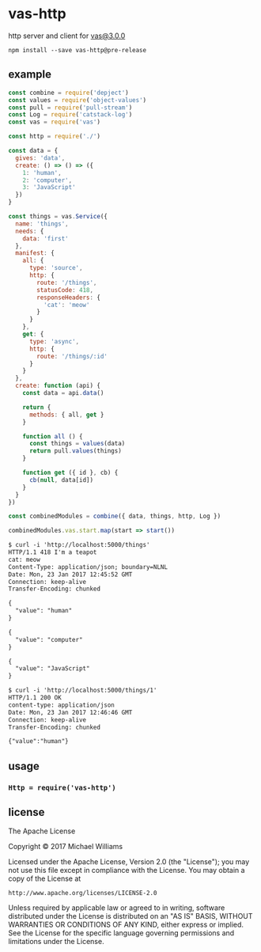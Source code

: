 # vas-http

http server and client for [vas@3.0.0](https://github.com/ahdinosaur/vas/tree/v3)

```shell
npm install --save vas-http@pre-release
```

## example

```js
const combine = require('depject')
const values = require('object-values')
const pull = require('pull-stream')
const Log = require('catstack-log')
const vas = require('vas')

const http = require('./')

const data = {
  gives: 'data',
  create: () => () => ({
    1: 'human',
    2: 'computer',
    3: 'JavaScript'
  })
}

const things = vas.Service({
  name: 'things',
  needs: {
    data: 'first'
  },
  manifest: {
    all: {
      type: 'source',
      http: {
        route: '/things',
        statusCode: 418,
        responseHeaders: {
          'cat': 'meow'
        }
      }
    },
    get: {
      type: 'async',
      http: {
        route: '/things/:id'
      }
    }
  },
  create: function (api) {
    const data = api.data()

    return {
      methods: { all, get }
    }

    function all () {
      const things = values(data)
      return pull.values(things)
    }

    function get ({ id }, cb) {
      cb(null, data[id])
    }
  }
})

const combinedModules = combine({ data, things, http, Log })

combinedModules.vas.start.map(start => start())
```

```txt
$ curl -i 'http://localhost:5000/things'
HTTP/1.1 418 I'm a teapot
cat: meow
Content-Type: application/json; boundary=NLNL
Date: Mon, 23 Jan 2017 12:45:52 GMT
Connection: keep-alive
Transfer-Encoding: chunked

{
  "value": "human"
}

{
  "value": "computer"
}

{
  "value": "JavaScript"
}
```

```txt
$ curl -i 'http://localhost:5000/things/1'  
HTTP/1.1 200 OK
content-type: application/json
Date: Mon, 23 Jan 2017 12:46:46 GMT
Connection: keep-alive
Transfer-Encoding: chunked

{"value":"human"}
```

## usage

### `Http = require('vas-http')`

## license

The Apache License

Copyright &copy; 2017 Michael Williams

Licensed under the Apache License, Version 2.0 (the "License");
you may not use this file except in compliance with the License.
You may obtain a copy of the License at

    http://www.apache.org/licenses/LICENSE-2.0

Unless required by applicable law or agreed to in writing, software
distributed under the License is distributed on an "AS IS" BASIS,
WITHOUT WARRANTIES OR CONDITIONS OF ANY KIND, either express or implied.
See the License for the specific language governing permissions and
limitations under the License.
